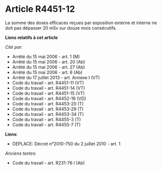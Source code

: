 # Article R4451-12

La somme des doses efficaces reçues par exposition externe et interne ne doit pas dépasser 20 mSv sur douze mois consécutifs.

**Liens relatifs à cet article**

_Cité par_:

  - Arrêté du 15 mai 2006 - art. 1 (M)
  - Arrêté du 15 mai 2006 - art. 20 (Ab)
  - Arrêté du 15 mai 2006 - art. 27 (Ab)
  - Arrêté du 15 mai 2006 - art. 6 (Ab)
  - Arrêté du 17 juillet 2013 - art. Annexe I (VT)
  - Code du travail - art. R4451-11 (VT)
  - Code du travail - art. R4451-14 (VT)
  - Code du travail - art. R4451-15 (VT)
  - Code du travail - art. R4452-19 (VD)
  - Code du travail - art. R4453-20 (T)
  - Code du travail - art. R4453-29 (T)
  - Code du travail - art. R4453-34 (T)
  - Code du travail - art. R4455-3 (T)
  - Code du travail - art. R4455-7 (T)

**Liens**:

  - DEPLACE: Décret n°2010-750 du 2 juillet 2010 - art. 1

_Anciens textes_:

  - Code du travail - art. R231-76 I (Ab)
